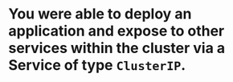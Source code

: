 # You were able to deploy an application and expose to other services within the cluster via a Service of type `ClusterIP`. #